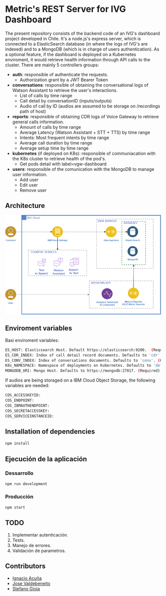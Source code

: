 # Metric's REST Server for IVG Dashboard
The present repository consists of the backend code of an IVG's dashboard project developed in Chile. It's a node.js's express server, which is connected to a ElasticSearch database (in where the logs of IVG's are indexed) and to a MongoDB (which is in charge of users authentication). As a optional feature, if the dashboard is deployed on a Kubernetes enviroment, it would retrieve health information through API calls to the cluster. 
There are mainly 5 controllers groups:
- **auth**: responsible of authenticate the requests.
    - Authorization grant by a JWT Bearer Token
- **conversations**: responsible of obtaining the conversational logs of Watson Assistant to retrieve the user's interactions.
    - List of calls by time range
    - Call detail by conversationID (inputs/outputs)
    - Audio of call by ID (audios are assumed to be storage on /recordings path of host)
- **reports**: responsible of obtaining CDR logs of Voice Gateway to retrieve general calls information.
    - Amount of calls by time range
    - Average Latency (Watson Assistant + STT + TTS) by time range
    - Intents: Most frequent intents by time range
    - Average call duration by time range
    - Average setup time by time range
- **kubernetes** (if deployed on K8s): responsible of communiacation with the K8s cluster to retrieve health of the pod's.
    - Get pods detail with label=vgw-dashboard
- **users**: responsible of the comunication with the MongoDB to manage user information.
    - Add user
    - Edit user
    - Remove user

## Architecture
![](docs/reference-arch.png)


## Enviroment variables
Basi enviroment variables:
```sh
ES_HOST: Elasticsearch Host. Default https://elasticsearch:9200.  (Required)
ES_CDR_INDEX: Index of call detail record documents. Defaults to 'cdr' (Optional)
ES_CONV_INDEX: Index of conversations documents. Defaults to 'conv'. (Optional)
K8s_NAMESPACE: Namespace of deployments on Kubernetes. Defaults to 'default'(Optional)
MONGODB_URI: Mongo Host. Defaults to https://mongodb:27017. (Required)
```

If audios are being storaged on a IBM Cloud Object Storage, the following variables are needed:
```sh
COS_ACCESSKEYID: 
COS_ENDPOINT: 
COS_IBMAUTHENDPOINT: 
COS_SECRETACCESSKEY: 
COS_SERVICEINSTANCEID: 
```

## Installation of dependencies
```sh
npm install
```

## Ejecución de la aplicación
### Dessarrollo
```sh
npm run development
```

### Producción
```sh
npm start
```


## TODO
1. Implementar autenticación.
2. Tests.
3. Manejo de errores.
4. Validación de parametros.

## Contributors
- [Ignacio Acuña](https://github.ibm.com/Ignacio-Acuna-Frias)
- [Jose Valdebeneito](https://github.ibm.com/Jose-Valdebenito)
- [Stefano Gioia](https://github.ibm.com/Stefano-Gioia)